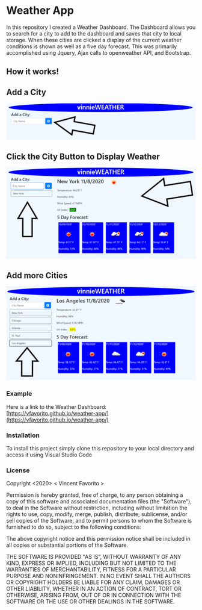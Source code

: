 # Weather App
In this repository I created a Weather Dashboard.  The Dashboard allows you to search for a city to add to the dashboard and saves that city to local storage.  When these cities are clicked a display of the current weather conditions is shown as well as a five day forecast.  This was primarily accomplished using Jquery, Ajax calls to openweather API, and Bootstrap.

## How it works!


## Add a City
![City Search Bar](images/addCity.png)

## Click the City Button to Display Weather
![City Button](images/weatherDisplay.png)

## Add more Cities
![List of Cities](images/addMoreCities.png)

### Example
Here is a link to the Weather Dashboard:  [https://vfavorito.github.io/weather-app/](https://vfavorito.github.io/weather-app/)

### Installation
To install this project simply clone this repository to your local directory and access it using Visual Studio Code

### License
Copyright <2020> < Vincent Favorito >

Permission is hereby granted, free of charge, to any person obtaining a copy of this software and associated documentation files (the "Software"), to deal in the Software without restriction, including without limitation the rights to use, copy, modify, merge, publish, distribute, sublicense, and/or sell copies of the Software, and to permit persons to whom the Software is furnished to do so, subject to the following conditions:

The above copyright notice and this permission notice shall be included in all copies or substantial portions of the Software.

THE SOFTWARE IS PROVIDED "AS IS", WITHOUT WARRANTY OF ANY KIND, EXPRESS OR IMPLIED, INCLUDING BUT NOT LIMITED TO THE WARRANTIES OF MERCHANTABILITY, FITNESS FOR A PARTICULAR PURPOSE AND NONINFRINGEMENT. IN NO EVENT SHALL THE AUTHORS OR COPYRIGHT HOLDERS BE LIABLE FOR ANY CLAIM, DAMAGES OR OTHER LIABILITY, WHETHER IN AN ACTION OF CONTRACT, TORT OR OTHERWISE, ARISING FROM, OUT OF OR IN CONNECTION WITH THE SOFTWARE OR THE USE OR OTHER DEALINGS IN THE SOFTWARE.
